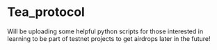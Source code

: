 # Tea_protocol

Will be uploading some helpful python scripts for those interested in learning to be part of testnet projects to get airdrops later in the future! 
